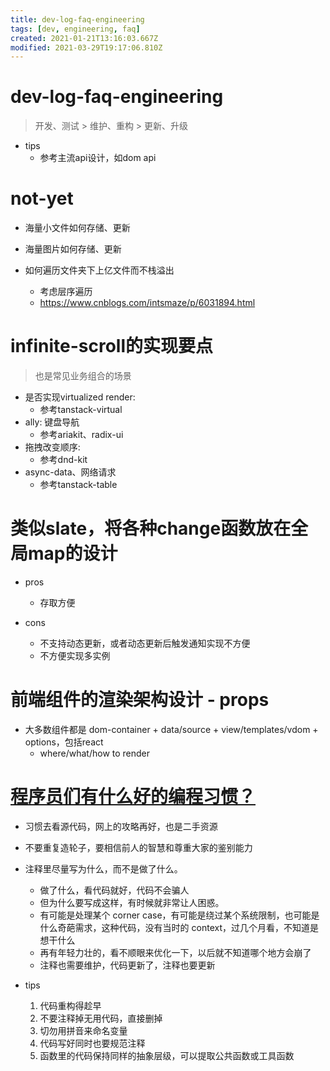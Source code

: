 ```yaml
---
title: dev-log-faq-engineering
tags: [dev, engineering, faq]
created: 2021-01-21T13:16:03.667Z
modified: 2021-03-29T19:17:06.810Z
---
```


# dev-log-faq-engineering

> 开发、测试  >  维护、重构  >  更新、升级

- tips
  - 参考主流api设计，如dom api
# not-yet
- 海量小文件如何存储、更新
- 海量图片如何存储、更新

- 如何遍历文件夹下上亿文件而不栈溢出
  - 考虑层序遍历   
  - https://www.cnblogs.com/intsmaze/p/6031894.html

# 

# infinite-scroll的实现要点

> 也是常见业务组合的场景

- 是否实现virtualized render: 
  - 参考tanstack-virtual
- ally: 键盘导航
  - 参考ariakit、radix-ui
- 拖拽改变顺序: 
  - 参考dnd-kit
- async-data、网络请求
  - 参考tanstack-table
# 类似slate，将各种change函数放在全局map的设计
- pros
  - 存取方便

- cons
  - 不支持动态更新，或者动态更新后触发通知实现不方便
  - 不方便实现多实例
# 前端组件的渲染架构设计 - props
- 大多数组件都是 dom-container + data/source + view/templates/vdom + options，包括react
  - where/what/how to render
# [程序员们有什么好的编程习惯？](https://www.zhihu.com/question/440136872)
- 习惯去看源代码，网上的攻略再好，也是二手资源
- 不要重复造轮子，要相信前人的智慧和尊重大家的鉴别能力

- 注释里尽量写为什么，而不是做了什么。
  - 做了什么，看代码就好，代码不会骗人
  - 但为什么要写成这样，有时候就非常让人困惑。
  - 有可能是处理某个 corner case，有可能是绕过某个系统限制，也可能是什么奇葩需求，这种代码，没有当时的 context，过几个月看，不知道是想干什么
  - 再有年轻力壮的，看不顺眼来优化一下，以后就不知道哪个地方会崩了
  - 注释也需要维护，代码更新了，注释也要更新

- tips
  1. 代码重构得趁早
  2. 不要注释掉无用代码，直接删掉
  3. 切勿用拼音来命名变量
  4. 代码写好同时也要规范注释
  5. 函数里的代码保持同样的抽象层级，可以提取公共函数或工具函数
